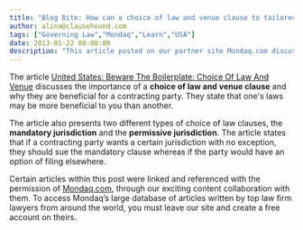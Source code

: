 ```yaml
---
title: "Blog Bite: How can a choice of law and venue clause to tailored to a party's desire?"
author: alina@clausehound.com
tags: ["Governing Law","Mondaq","Learn","USA"]
date: 2013-01-22 00:00:00
description: "This article posted on our partner site Mondaq.com discusses the importance of a choice of law and venue clause and why they are beneficial for a contracting party."
---
```


The article [United States: Beware The Boilerplate: Choice Of Law And Venue](http://www.mondaq.com/unitedstates/x/217254/real+estate/Beware+the+Boilerplate+Choice+of+Law+and+Venue) discusses the importance of a **choice of law and venue clause** and why they are beneficial for a contracting party. They state that one's laws may be more beneficial to you than another. 

The article also presents two different types of choice of law clauses, the **mandatory jurisdiction** and the **permissive jurisdiction**. The article states that if a contracting party wants a certain jurisdiction with no exception, they should sue the mandatory clause whereas if the party would have an option of filing elsewhere.

Certain articles within this post were linked and referenced with the permission of [Mondaq.com](https://www.mondaq.com/?clear=true), through our exciting content collaboration with them.  To access Mondaq’s large database of articles written by top law firm lawyers from around the world, you must leave our site and create a free account on theirs.
